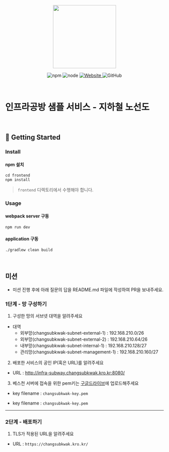 <p align="center">
    <img width="200px;" src="https://raw.githubusercontent.com/woowacourse/atdd-subway-admin-frontend/master/images/main_logo.png"/>
</p>
<p align="center">
  <img alt="npm" src="https://img.shields.io/badge/npm-%3E%3D%205.5.0-blue">
  <img alt="node" src="https://img.shields.io/badge/node-%3E%3D%209.3.0-blue">
  <a href="https://edu.nextstep.camp/c/R89PYi5H" alt="nextstep atdd">
    <img alt="Website" src="https://img.shields.io/website?url=https%3A%2F%2Fedu.nextstep.camp%2Fc%2FR89PYi5H">
  </a>
  <img alt="GitHub" src="https://img.shields.io/github/license/next-step/atdd-subway-service">
</p>

<br>

# 인프라공방 샘플 서비스 - 지하철 노선도

<br>

## 🚀 Getting Started

### Install
#### npm 설치
```
cd frontend
npm install
```
> `frontend` 디렉토리에서 수행해야 합니다.

### Usage
#### webpack server 구동
```
npm run dev
```
#### application 구동
```
./gradlew clean build
```
<br>

## 미션

* 미션 진행 후에 아래 질문의 답을 README.md 파일에 작성하여 PR을 보내주세요.

### 1단계 - 망 구성하기
1. 구성한 망의 서브넷 대역을 알려주세요
- 대역
  - 외부망(changsubkwak-subnet-external-1) : 192.168.210.0/26
  - 외부망(changsubkwak-subnet-external-2) : 192.168.210.64/26
  - 내부망(changsubkwak-subnet-internal-1) : 192.168.210.128/27
  - 관리망(changsubkwak-subnet-management-1) : 192.168.210.160/27

2. 배포한 서비스의 공인 IP(혹은 URL)를 알려주세요
  - URL : http://infra-subway.changsubkwak.kro.kr:8080/

3. 베스천 서버에 접속을 위한 pem키는 [구글드라이브](https://drive.google.com/drive/folders/1dZiCUwNeH1LMglp8dyTqqsL1b2yBnzd1?usp=sharing)에 업로드해주세요
  - key filename :  `changsubkwak-key.pem`

   - key filename :  `changsubkwak-key.pem`

---

### 2단계 - 배포하기
1. TLS가 적용된 URL을 알려주세요

- URL : `https://changsubkwak.kro.kr/`
